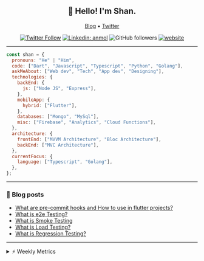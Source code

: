 <h2 align="center">👋 Hello! I'm Shan.</h2>
<p align="center">
  <a href="https://medium.com/feed/@shan-shaji">Blog</a> •
  <a href="https://twitter.com/intent/follow?screen_name=shan__shaji">Twitter</a>
</p>

<p align="center"><a href="https://twitter.com/intent/follow?screen_name=shan__shaji"><img src="https://img.shields.io/twitter/follow/shan__shaji?style=flat" alt="Twitter Follow"></a>
<a href="https://www.linkedin.com/in/shan-shaji/"><img src="https://img.shields.io/badge/shan-shaji?style=flat-square&amp;logo=Linkedin&amp;logoColor=white&amp;link=https://www.linkedin.com/in/shan-shaji/" alt="Linkedin: anmol"></a>
<img src="https://img.shields.io/github/followers/shan-shaji?label=Follow&amp;style=social" alt="GitHub followers">
<a href="http://shan-shaji.github.io/"><img src="https://img.shields.io/badge/Website-46a2f1.svg?&amp;style=flat-square&amp;logo=Google-Chrome&amp;logoColor=white&amp;link=http://shan-shaji.github.io/" alt="website"></a></p>

<hr>

```javascript
const shan = {
  pronouns: "He" | "Him",
  code: ["Dart", "Javascript", "Typescript", "Python", "Golang"],
  askMeAbout: ["Web dev", "Tech", "App dev", "Designing"],
  technologies: {
    backEnd: {
      js: ["Node JS", "Express"],
    },
    mobileApp: {
      hybrid: ["Flutter"],
    },
    databases: ["Mongo", "MySql"],
    misc: ["Firebase", "Analytics", "Cloud Functions"],
  },
  architecture: {
    frontEnd: ["MVVM Architecture", "Bloc Architecture"],
    backEnd: ["MVC Architecture"],
  },
  currentFocus: {
    language: ["Typescript", "Golang"],
  },
};
```

<hr>

<!-- I love connecting with different people</b> so if you want to say <b>hi, I'll be happy to meet you more!</b> 😊</em> -->

### 📕 Blog posts

<!-- BLOG-POST-LIST:START -->
- [What are pre-commit hooks and How to use in flutter projects?](https://dev.to/shanshaji/what-are-pre-commit-hooks-and-how-to-use-in-flutter-projects-4c0m)
- [What is e2e Testing?](https://dev.to/shanshaji/what-is-e2e-testing-1eg0)
- [What is Smoke Testing](https://dev.to/shanshaji/what-is-smoke-testing-1n95)
- [What is Load Testing?](https://dev.to/shanshaji/what-is-load-testing-27dk)
- [What is Regression Testing?](https://dev.to/shanshaji/what-is-regression-testing-162n)
<!-- BLOG-POST-LIST:END -->

<hr>
<details>
    <summary>⚡ Weekly Metrics</summary>
    <p>
    
<!--START_SECTION:waka-->
![Code Time](http://img.shields.io/badge/Code%20Time-1%2C715%20hrs%2031%20mins-blue)

![Profile Views](http://img.shields.io/badge/Profile%20Views-2-blue)

**🐱 My GitHub Data** 

> 📦 479.2 kB Used in GitHub's Storage 
 > 
> 🏆 158 Contributions in the Year 2023
 > 
> 💼 Opted to Hire
 > 
> 📜 127 Public Repositories 
 > 
> 🔑 15 Private Repositories 
 > 
**I'm a Night 🦉** 

```text
🌞 Morning                108 commits         ██░░░░░░░░░░░░░░░░░░░░░░░   09.69 % 
🌆 Daytime                306 commits         ███████░░░░░░░░░░░░░░░░░░   27.47 % 
🌃 Evening                482 commits         ███████████░░░░░░░░░░░░░░   43.27 % 
🌙 Night                  218 commits         █████░░░░░░░░░░░░░░░░░░░░   19.57 % 
```
📅 **I'm Most Productive on Tuesday** 

```text
Monday                   135 commits         ███░░░░░░░░░░░░░░░░░░░░░░   12.12 % 
Tuesday                  185 commits         ████░░░░░░░░░░░░░░░░░░░░░   16.61 % 
Wednesday                153 commits         ███░░░░░░░░░░░░░░░░░░░░░░   13.73 % 
Thursday                 158 commits         ████░░░░░░░░░░░░░░░░░░░░░   14.18 % 
Friday                   175 commits         ████░░░░░░░░░░░░░░░░░░░░░   15.71 % 
Saturday                 140 commits         ███░░░░░░░░░░░░░░░░░░░░░░   12.57 % 
Sunday                   168 commits         ████░░░░░░░░░░░░░░░░░░░░░   15.08 % 
```


📊 **This Week I Spent My Time On** 

```text
🕑︎ Time Zone: Asia/Kolkata

💬 Programming Languages: 
Python                   5 hrs 11 mins       ██████████░░░░░░░░░░░░░░░   41.01 % 
TypeScript               4 hrs 57 mins       ██████████░░░░░░░░░░░░░░░   39.07 % 
Dart                     1 hr 52 mins        ████░░░░░░░░░░░░░░░░░░░░░   14.78 % 
Bash                     23 mins             █░░░░░░░░░░░░░░░░░░░░░░░░   03.10 % 
Other                    4 mins              ░░░░░░░░░░░░░░░░░░░░░░░░░   00.54 % 

🔥 Editors: 
VS Code                  11 hrs              ██████████████████████░░░   86.85 % 
Android Studio           1 hr 39 mins        ███░░░░░░░░░░░░░░░░░░░░░░   13.15 % 

🐱‍💻 Projects: 
homeday                  9 hrs 36 mins       ███████████████████░░░░░░   75.87 % 
turbo-flutter            1 hr 39 mins        ███░░░░░░░░░░░░░░░░░░░░░░   13.15 % 
webscrapping             39 mins             █░░░░░░░░░░░░░░░░░░░░░░░░   05.15 % 
shorebird                36 mins             █░░░░░░░░░░░░░░░░░░░░░░░░   04.85 % 
turbo-ionic              6 mins              ░░░░░░░░░░░░░░░░░░░░░░░░░   00.81 % 

💻 Operating System: 
Mac                      12 hrs 40 mins      █████████████████████████   100.00 % 
```

**I Mostly Code in Dart** 

```text
Dart                     36 repos            ██████████░░░░░░░░░░░░░░░   40.45 % 
JavaScript               15 repos            ████░░░░░░░░░░░░░░░░░░░░░   16.85 % 
Go                       3 repos             █░░░░░░░░░░░░░░░░░░░░░░░░   03.37 % 
Python                   3 repos             █░░░░░░░░░░░░░░░░░░░░░░░░   03.37 % 
TypeScript               2 repos             █░░░░░░░░░░░░░░░░░░░░░░░░   02.25 % 
```




 Last Updated on 10/03/2023 18:37:52 UTC
<!--END_SECTION:waka-->

</p>
 </details>
